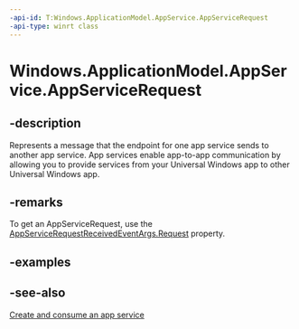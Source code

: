 ```yaml
---
-api-id: T:Windows.ApplicationModel.AppService.AppServiceRequest
-api-type: winrt class
---
```


<!-- Class syntax.
public class AppServiceRequest : Windows.ApplicationModel.AppService.IAppServiceRequest
-->

# Windows.ApplicationModel.AppService.AppServiceRequest

## -description
Represents a message that the endpoint for one app service sends to another app service. App services enable app-to-app communication by allowing you to provide services from your Universal Windows app to other Universal Windows app.

## -remarks
To get an AppServiceRequest, use the [AppServiceRequestReceivedEventArgs.Request](appservicerequestreceivedeventargs_request.md) property.

## -examples

## -see-also
[Create and consume an app service](https://msdn.microsoft.com/windows/uwp/launch-resume/how-to-create-and-consume-an-app-service)
